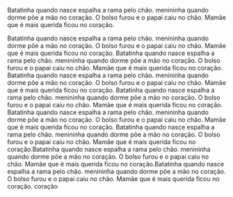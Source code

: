 Batatinha quando nasce espalha a rama pelo chão. menininha quando dorme põe a mão no coração. O bolso furou e o papai caiu no chão. Mamãe que é mais querida ficou no coração.

Batatinha quando nasce espalha a rama pelo chão. menininha quando dorme põe a mão no coração. O bolso furou e o papai caiu no chão. Mamãe que é mais querida ficou no coração.
Batatinha quando nasce espalha a rama pelo chão. menininha quando dorme põe a mão no coração. O bolso furou e o papai caiu no chão. Mamãe que é mais querida ficou no coração.
Batatinha quando nasce espalha a rama pelo chão. menininha quando dorme põe a mão no coração. O bolso furou e o papai caiu no chão. Mamãe que é mais querida ficou no coração.
Batatinha quando nasce espalha a rama pelo chão. menininha quando dorme põe a mão no coração. O bolso furou e o papai caiu no chão. Mamãe que é mais querida ficou no coração.
Batatinha quando
nasce espalha a rama
pelo chão. menininha quando dorme põe a mão no coração.
O bolso furou e o papai caiu no chão. Mamãe que é mais querida
ficou no coração.
Batatinha quando nasce espalha a rama pelo chão. menininha quando dorme põe a mão no coração. O bolso furou e o papai caiu no chão. Mamãe que é mais querida ficou no coração.Batatinha quando nasce espalha a rama pelo chão. menininha quando dorme põe a mão no coração. O bolso furou e o papai caiu no chão. Mamãe que é mais querida ficou no coração.Batatinha quando nasce espalha a rama pelo chão. menininha quando dorme põe a mão no coração. O bolso furou e o papai caiu no chão. Mamãe que é mais querida ficou no coração.
coração